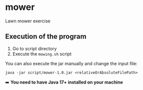 # mower
Lawn mower exercise

## Execution of the program
1. Go to script directory
1. Execute the `mowing.sh` script

You can also execute the jar manually and change the input file:

`java -jar script/mower-1.0.jar <relativeOrAbsoluteFilePath>`

➡️​ **You need to have Java 17+ installed on your machine**

